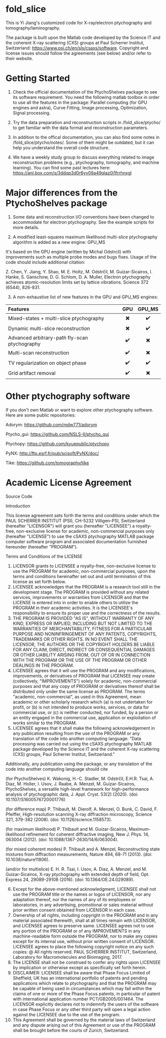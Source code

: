 # fold_slice

This is Yi Jiang's customized code for X-ray/electron ptychography and tomography/laminography.

The package is built upon the Matlab code developed by the Science IT and the coherent X-ray scattering (CXS) groups at Paul Scherrer Institut, Switzerland:
https://www.psi.ch/en/sls/csaxs/software. Copyright and license issues should follow the agreements (see below) and/or refer to their website.

# Getting Started
1. Check the official documentation of the PtychoShelves package to see its software requirement. You need the following matlab toolbox in order to use all the features in the package: Parallel computing (for GPU engines and astra), Curve Fitting, Image processing, Optimization, Signal processing.

2. Try the data preparation and reconstruction scripts in /fold_slice/ptycho/ to get familiar with the data format and reconstruction parameters.

3. In addition to the offical documentation, you can also find some notes in /fold_slice/ptycho/notes/. Some of them might be outdated, but it can help you understand the overall code structure.

4. We have a weekly study group to discuss everything related to image reconstruction problems (e.g., ptychography, tomography, and machine learning). You can find some past lectures here: https://anl.box.com/s/3ddqp3d0r6yv09a49qlaz0i1frrhnxgl

# Major differences from the PtychoShelves package
1. Some data and reconstruction I/O conventions have been changed to accommodate for electron ptychography. See the example scripts for more details.

2. A modified least-squares maximum likelihood multi-slice ptychography algorithm is added as a new engine: GPU_MS

It's based on the GPU engine (written by Michal Odstrcil) with improvements such as multiple probe modes and bugs fixes. Usage of the code should include additional citation:

Z. Chen, Y. Jiang, Y. Shao, M. E. Holtz, M. Odstrčil, M. Guizar-Sicairos, I. Hanke, S. Ganschow, D. G. Schlom, D. A. Muller, Electron ptychography achieves atomic-resolution limits set by lattice vibrations. Science 372 (6544), 826-831.

3. A non-exhaustive list of new features in the GPU and GPU_MS engines: 

| Features  | GPU         |  GPU_MS | 
| :---         |     :---:      |  :---: |
| Mixed-states + multi-slice ptychography  | :heavy_multiplication_x:  | :heavy_check_mark:  |
| Dynamic multi-slice reconstruction | :heavy_multiplication_x:  | :heavy_check_mark:  |
| Advanced arbitrary-path fly-scan ptychography| :heavy_check_mark: | :heavy_multiplication_x:|
| Multi-scan reconstruction | :heavy_check_mark: | :heavy_multiplication_x: |
| TV regularization on object phase| :heavy_check_mark: | :heavy_check_mark: |
| Grid artifact removal| :heavy_check_mark: | :heavy_multiplication_x: |

# Other ptychography software
If you don't own Matlab or want to explore other ptychography software. Here are some public repositories:

Adorym: https://github.com/mdw771/adorym

Ptycho_gui: https://github.com/NSLS-II/ptycho_gui

Ptychopy: https://github.com/kyuepublic/ptychopy

PyNX: http://ftp.esrf.fr/pub/scisoft/PyNX/doc/

Tike: https://github.com/tomography/tike


# Academic License Agreement

Source Code

Introduction 

This license agreement sets forth the terms and conditions under which the PAUL SCHERRER INSTITUT (PSI), CH-5232 Villigen-PSI, Switzerland (hereafter "LICENSOR") will grant you (hereafter "LICENSEE") a royalty-free, non-exclusive license for academic, non-commercial purposes only (hereafter "LICENSE") to use the cSAXS ptychography MATLAB package computer software program and associated documentation furnished hereunder (hereafter "PROGRAM").

Terms and Conditions of the LICENSE
1.	LICENSOR grants to LICENSEE a royalty-free, non-exclusive license to use the PROGRAM for academic, non-commercial purposes, upon the terms and conditions hereinafter set out and until termination of this license as set forth below.
2.	LICENSEE acknowledges that the PROGRAM is a research tool still in the development stage. The PROGRAM is provided without any related services, improvements or warranties from LICENSOR and that the LICENSE is entered into in order to enable others to utilize the PROGRAM in their academic activities. It is the LICENSEE's responsibility to ensure its proper use and the correctness of the results.
3.	THE PROGRAM IS PROVIDED "AS IS", WITHOUT WARRANTY OF ANY KIND, EXPRESS OR IMPLIED, INCLUDING BUT NOT LIMITED TO THE WARRANTIES OF MERCHANTABILITY, FITNESS FOR A PARTICULAR PURPOSE AND NONINFRINGEMENT OF ANY PATENTS, COPYRIGHTS, TRADEMARKS OR OTHER RIGHTS. IN NO EVENT SHALL THE LICENSOR, THE AUTHORS OR THE COPYRIGHT HOLDERS BE LIABLE FOR ANY CLAIM, DIRECT, INDIRECT OR CONSEQUENTIAL DAMAGES OR OTHER LIABILITY ARISING FROM, OUT OF OR IN CONNECTION WITH THE PROGRAM OR THE USE OF THE PROGRAM OR OTHER DEALINGS IN THE PROGRAM.
4.	LICENSEE agrees that it will use the PROGRAM and any modifications, improvements, or derivatives of PROGRAM that LICENSEE may create (collectively, "IMPROVEMENTS") solely for academic, non-commercial purposes and that any copy of PROGRAM or derivatives thereof shall be distributed only under the same license as PROGRAM. The terms "academic, non-commercial", as used in this Agreement, mean academic or other scholarly research which (a) is not undertaken for profit, or (b) is not intended to produce works, services, or data for commercial use, or (c) is neither conducted, nor funded, by a person or an entity engaged in the commercial use, application or exploitation of works similar to the PROGRAM.
5.	LICENSEE agrees that it shall make the following acknowledgement in any publication resulting from the use of the PROGRAM or any translation of the code into another computing language:
"Data processing was carried out using the cSAXS ptychography MATLAB package developed by the Science IT and the coherent X-ray scattering (CXS) groups, Paul Scherrer Institut, Switzerland."

Additionally, any publication using the package, or any translation of the code into another computing language should cite

(for PtychoShelves) K. Wakonig, H.-C. Stadler, M. Odstrčil, E.H.R. Tsai, A. Diaz, M. Holler, I. Usov, J. Raabe, A. Menzel, M. Guizar-Sicairos, PtychoShelves, a versatile high-level framework for high-performance analysis of ptychographic data, J. Appl. Cryst. 53(2) (2020). (doi: 10.1107/S1600576720001776)


(for difference map) P. Thibault, M. Dierolf, A. Menzel, O. Bunk, C. David, F. Pfeiffer, High-resolution scanning X-ray diffraction microscopy, Science 321, 379-382 (2008). (doi: 10.1126/science.1158573).

(for maximum likelihood) P. Thibault and M. Guizar-Sicairos, Maximum-likelihood refinement for coherent diffractive imaging, New J. Phys. 14, 063004 (2012). (doi: 10.1088/1367-2630/14/6/063004).

(for mixed coherent modes) P. Thibault and A. Menzel, Reconstructing state mixtures from diffraction measurements, Nature 494, 68-71 (2013). (doi: 10.1038/nature11806).

(and/or for multislice) E. H. R. Tsai, I. Usov, A. Diaz, A. Menzel, and M. Guizar-Sicairos, X-ray ptychography with extended depth of field, Opt. Express 24, 29089-29108 (2016). (doi: 10.1364/OE.24.029089).

6.	Except for the above-mentioned acknowledgment, LICENSEE shall not use the PROGRAM title or the names or logos of LICENSOR, nor any adaptation thereof, nor the names of any of its employees or laboratories, in any advertising, promotional or sales material without prior written consent obtained from LICENSOR in each case.
7.	Ownership of all rights, including copyright in the PROGRAM and in any material associated therewith, shall at all times remain with LICENSOR, and LICENSEE agrees to preserve same. LICENSEE agrees not to use any portion of the PROGRAM or of any IMPROVEMENTS in any machine-readable form outside the PROGRAM, nor to make any copies except for its internal use, without prior written consent of LICENSOR. LICENSEE agrees to place the following copyright notice on any such copies: 
@ All rights reserved. PAUL SCHERRER INSTITUT, Switzerland, Laboratory for Macromolecules and Bioimaging, 2017. 
8.	The LICENSE shall not be construed to confer any rights upon LICENSEE by implication or otherwise except as specifically set forth herein.
9.	DISCLAIMER: LICENSEE shall be aware that Phase Focus Limited of Sheffield, UK has an international portfolio of patents and pending applications which relate to ptychography and that the PROGRAM may be capable of being used in circumstances which may fall within the claims of one or more of the Phase Focus patents, in particular of patent with international application number PCT/GB2005/001464. The LICENSOR explicitly declares not to indemnify the users of the software in case Phase Focus or any other third party will open a legal action against the LICENSEE due to the use of the program.
10.	This Agreement shall be governed by the material laws of Switzerland and any dispute arising out of this Agreement or use of the PROGRAM shall be brought before the courts of Zurich, Switzerland. 
